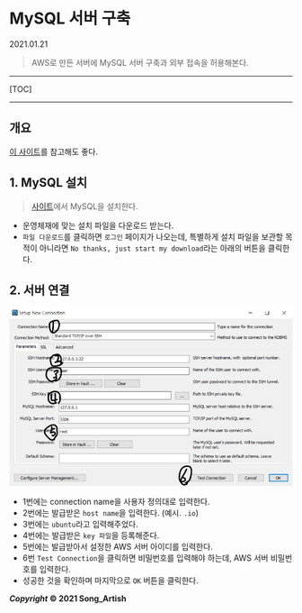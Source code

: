 # MySQL 서버 구축

2021.01.21

> AWS로 만든 서버에 MySQL 서버 구축과 외부 접속을 허용해본다.

---

[TOC]

---



## 개요

[이 사이트](https://luji.tistory.com/7)를 참고해도 좋다.



## 1. MySQL 설치

> [사이트](https://dev.mysql.com/downloads/installer/)에서 MySQL을 설치한다.

- 운영체재에 맞는 설치 파일을 다운로드 받는다.
- `파일 다운로드`를 클릭하면 `로그인` 페이지가 나오는데, 특별하게 설치 파일을 보관할 목적이 아니라면 `No thanks, just start my download`라는 아래의 버튼을 클릭한다.



## 2. 서버 연결

![mysql_new_connection](img/mysql_new_connection.jpg)

- 1번에는 connection name을 사용자 정의대로 입력한다.
- 2번에는 발급받은 `host name`을 입력한다. (예시. `.io`)
- 3번에는 `ubuntu`라고 입력해주었다.
- 4번에는 발급받은 `key 파일`을 등록해준다.
- 5번에는 발급받아서 설정한 AWS 서버 아이디를 입력한다.
- 6번 `Test Connection`을 클릭하면 비밀번호를 입력해야 하는데, AWS 서버 비밀번호를 입력한다.
- 성공한 것을 확인하며 마지막으로 `OK` 버튼을 클릭한다.



***Copyright* © 2021 Song_Artish**